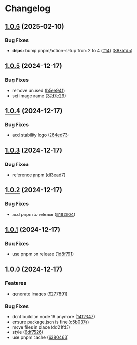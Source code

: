 # Changelog

## [1.0.6](https://github.com/cedricziel/n8n-nodes-stabilityai/compare/v1.0.5...v1.0.6) (2025-02-10)


### Bug Fixes

* **deps:** bump pnpm/action-setup from 2 to 4 ([#14](https://github.com/cedricziel/n8n-nodes-stabilityai/issues/14)) ([8835fd5](https://github.com/cedricziel/n8n-nodes-stabilityai/commit/8835fd5d25dca0e5243fd34162c96136a3d66d02))

## [1.0.5](https://github.com/cedricziel/n8n-nodes-stabilityai/compare/v1.0.4...v1.0.5) (2024-12-17)


### Bug Fixes

* remove unused ([b5ee94f](https://github.com/cedricziel/n8n-nodes-stabilityai/commit/b5ee94f0d7f61e373ff762661f3afc88933fb116))
* set image name ([37d7e29](https://github.com/cedricziel/n8n-nodes-stabilityai/commit/37d7e29a3372af7a8b5ea49d40c992fee6709929))

## [1.0.4](https://github.com/cedricziel/n8n-nodes-stabilityai/compare/v1.0.3...v1.0.4) (2024-12-17)


### Bug Fixes

* add stability logo ([264ed73](https://github.com/cedricziel/n8n-nodes-stabilityai/commit/264ed73792242d9de307820050cf0c1d3947f255))

## [1.0.3](https://github.com/cedricziel/n8n-nodes-stabilityai/compare/v1.0.2...v1.0.3) (2024-12-17)


### Bug Fixes

* reference pnpm ([df3ead7](https://github.com/cedricziel/n8n-nodes-stabilityai/commit/df3ead731e116532cb77a9ef7c825f63e9263eb8))

## [1.0.2](https://github.com/cedricziel/n8n-nodes-stabilityai/compare/v1.0.1...v1.0.2) (2024-12-17)


### Bug Fixes

* add pnpm to release ([8182804](https://github.com/cedricziel/n8n-nodes-stabilityai/commit/81828048093f6d51e8267defa548fe0ce067db1d))

## [1.0.1](https://github.com/cedricziel/n8n-nodes-stabilityai/compare/v1.0.0...v1.0.1) (2024-12-17)


### Bug Fixes

* use pnpm on release ([1d8f791](https://github.com/cedricziel/n8n-nodes-stabilityai/commit/1d8f791180b0fe9057e4a1c226545b3785d66343))

## 1.0.0 (2024-12-17)


### Features

* generate images ([9277891](https://github.com/cedricziel/n8n-nodes-stabilityai/commit/9277891527c63eae387b915d4e64d964b9e4b864))


### Bug Fixes

* dont build on node 16 anymore ([1412347](https://github.com/cedricziel/n8n-nodes-stabilityai/commit/14123474055546809ab863a5b2e1dd3bd33c957d))
* ensure package.json is fine ([c5b037a](https://github.com/cedricziel/n8n-nodes-stabilityai/commit/c5b037a00891246a7afd3a49c76629621f064a82))
* move files in place ([dd21fd3](https://github.com/cedricziel/n8n-nodes-stabilityai/commit/dd21fd329e50c788edaec9adca2980c9704dbdf7))
* style ([6df7526](https://github.com/cedricziel/n8n-nodes-stabilityai/commit/6df752612d9e9c0edc7aca80afcdb070166bdfec))
* use pnpm cache ([6380463](https://github.com/cedricziel/n8n-nodes-stabilityai/commit/63804630a9b61cef30fa7de76c9869b7d0da638e))
